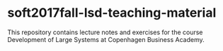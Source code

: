 # soft2017fall-lsd-teaching-material
This repository contains lecture notes and exercises for the course Development of Large Systems at Copenhagen Business Academy.
